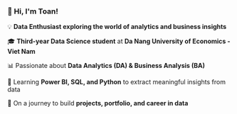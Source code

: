 ### 👋 Hi, I'm Toan!

💡 **Data Enthusiast exploring the world of analytics and business insights**  

🎓 **Third-year Data Science student** at **Da Nang University of Economics - Viet Nam**  

📊 Passionate about **Data Analytics (DA) & Business Analysis (BA)**  

📌 Learning **Power BI, SQL, and Python** to extract meaningful insights from data  

🚀 On a journey to build **projects, portfolio, and career in data**   
